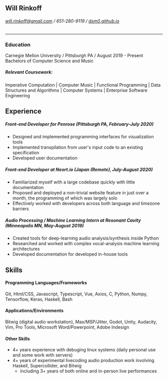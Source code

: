 
## Will Rinkoff

###### will.rinkoff@gmail.com / 651-280-9119 / [dsm0.github.io](https://dsm0.github.io/)

---

### Education

Carnegie Mellon University  /  Pittsburgh PA  /  August 2019 - Present
Bachelors of Computer Science and Music 

##### Relevant Coursework:

Imperative Computation | Computer Music | Functional Programming | Data Structures and Algorithms | Computer Systems | Enterprise Software Engineering

## Experience

##### Front-end Developer for Penrose (Pittsburgh PA, February-July 2020)

- Designed and implemented programming interfaces for visualization tools
- Implemented transpilation from user's input code to an existing specification 
- Developed user documentation

##### Front-end Developer at Neort.io (Japan (Remote), July-August 2020)

* Familiarized myself with a large codebase quickly with little documentation
* Proposed and deployed a non-trivial website feature in just over a month, the programming of which was largely solo
* Effectively worked with developers across both language and timezone barriers

##### Audio Processing / Machine Learning Intern at Resonant Cavity (Minneapolis MN, May-August 2019)

- Created tools for deep-learning audio analysis/synthesis inside Python
- Researched and worked with complex vocal-analysis machine learning architectures
- Developed documentation for developed in-house tools

## Skills

#### Programming Languages/Frameworks

Git, Html/CSS, Javascript, Typescript, Vue, Axios, C, Python, Numpy, Tensorflow, Keras, Haskell, Bash

#### Applications/Environments

Bitwig (digital audio workstation), Max/MSP/Jitter, Godot, Unity, Audacity, Vim, Pro Tools, Microsoft Word/Powerpoint, Adobe Indesign

#### Other Skills

- 4+ years experience with debuging linux systems (daily personal use and some work with servers)
- 4+ years of experimental livecoding audio production work involving Haskell, Supercollider, and Bitwig
  - including 3+ years of both online and in-person live performances